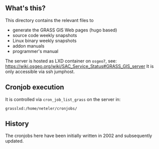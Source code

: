 ## What's this?

This directory contains the relevant files to

- generate the GRASS GIS Web pages (hugo based)
- source code weekly snapshots
- Linux binary weekly snapshots
- addon manuals
- programmer's manual

The server is hosted as LXD container on `osgeo7`, see: https://wiki.osgeo.org/wiki/SAC_Service_Status#GRASS_GIS_server
It is only accessible via ssh jumphost.

## Cronjob execution

It is controlled via `cron_job_list_grass` on the server in:

```
grasslxd:/home/neteler/cronjobs/
```

## History

The cronjobs here have been initially written in 2002 and subsequently updated.
